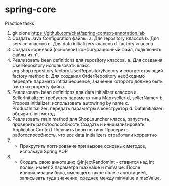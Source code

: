# spring-core
Practice tasks 
1.	git clone https://github.com/ckat/spring-context-annotation.lab  
2.	Создать Java Configuration файлы:
     a. Для repositorу классов
     b. Для service классов
     c. Для data initializers классов
     d. factory классов
3.	Создать корневой (основной) конфигурационный файл, подключить файлы из п1.
4.	Реализовать bean definitions для repository классов.
     a. Для создания UserRepository использовать класс org.shop.repository.factory.UserRepositoryFactory и соответствующий factory method
     b. Для создания OrderRepository необходимо передать параметр intitialSequence, значение которого должно быть взято из property файла.
5.	Реализовать bean definitions для data initializer классов
     a. SellerInitializer: требуется параметр типа Map<sellerId, sellerName>
     b. ProposalInitializer: использовать autowiring by name
     c. ProductInitializer: передать параметры в конструктор
     d. DataInitializer: объявить init метод
6.	Реализовать main method для ShopLauncher класса, запустить, проверить работоспособность
     Создать и инициализировать ApplicationContext
     Получить bean по типу
     Проверить работоспособность, что все data initializers отработали корректно
7.	*  Прикрутить логгирование при вызове основных методов, используя Spring AOP
8.	*  Создать свою аннотацию @InjectRandomInt - ставится над int полем, имеет 2 параметра maxValue и minValue. После инициализации бина, имеющего такое поле с аннотацией, записывать туда значение, среднее между minValue и maxValue.
